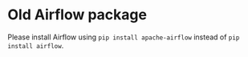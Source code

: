# Old Airflow package

Please install Airflow using `pip install apache-airflow` instead of `pip install airflow`.
